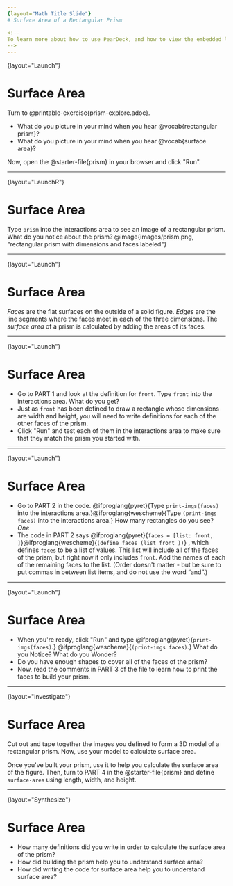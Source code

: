 ```yaml
---
{layout="Math Title Slide"}
# Surface Area of a Rectangular Prism

<!--
To learn more about how to use PearDeck, and how to view the embedded links on these slides without going into present mode visit https://help.peardeck.com/en
-->
---
```

{layout="Launch"}
# Surface Area


Turn to @printable-exercise{prism-explore.adoc}. 
- What do you picture in your mind when you hear @vocab{rectangular prism}?
- What do you picture in your mind when you hear @vocab{surface area}?

Now, open the @starter-file{prism} in your browser and click "Run".

---
{layout="LaunchR"}
# Surface Area

Type `prism` into the interactions area to see an image of a rectangular prism. What do you notice about the prism? 
@image{images/prism.png, "rectangular prism with dimensions and faces labeled"}

---
{layout="Launch"}
# Surface Area

*Faces* are the flat surfaces on the outside of a solid figure. *Edges* are the line segments where the faces meet in each of the three dimensions. The *surface area* of a prism is calculated by adding the areas of its faces. 

---
{layout="Launch"}
# Surface Area

- Go to PART 1 and look at the definition for `front`. Type `front` into the interactions area. What do you get?
- Just as `front` has been defined to draw a rectangle whose dimensions are width and height, you will need to write definitions for each of the other faces of the prism.
- Click "Run" and test each of them in the interactions area to make sure that they match the prism you started with.

---
{layout="Launch"}
# Surface Area

- Go to PART 2 in the code. @ifproglang{pyret}{Type `print-imgs(faces)` into the interactions area.}@ifproglang{wescheme}{Type `(print-imgs faces)` into the interactions area.}  How many rectangles do you see? _One_
- The code in PART 2 says @ifproglang{pyret}{`faces = [list: front, ]`}@ifproglang{wescheme}{`(define faces (list front ))`} , which defines `faces` to be a list of values. This list will include all of the faces of the prism, but right now it only includes `front`. Add the names of each of the remaining faces to the list. (Order doesn't matter - but be sure to put commas in between list items, and do not use the word “and”.)


---
{layout="Launch"}
# Surface Area

- When you're ready, click "Run" and type
@ifproglang{pyret}{`print-imgs(faces)`.}
@ifproglang{wescheme}{`(print-imgs faces)`.} What do you Notice? What do you Wonder?
- Do you have enough shapes to cover all of the faces of the prism?
- Now, read the comments in PART 3 of the file to learn how to print the faces to build your prism.


---
{layout="Investigate"}
# Surface Area

Cut out and tape together the images you defined to form a 3D model of a rectangular prism. Now, use your model to calculate surface area.

Once you've built your prism, use it to help you calculate the surface area of the figure. Then, turn to PART 4 in the @starter-file{prism} and define `surface-area` using length, width, and height.

<!--
Labeling the shapes with face names and/or area before taping them together may be helpful for some students. Printing two copies of the file (one to cut and one to write on) might also be useful!
-->

---
{layout="Synthesize"}
# Surface Area

- How many definitions did you write in order to calculate the surface area of the prism?
- How did building the prism help you to understand surface area?
- How did writing the code for surface area help you to understand surface area?
